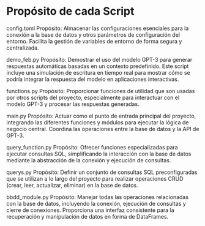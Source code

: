 # Propósito de cada Script

config.toml
Propósito: Almacenar las configuraciones esenciales para la conexión a la base de datos y otros parámetros de configuración del entorno. Facilita la gestión de variables de entorno de forma segura y centralizada.

demo_feb.py
Propósito: Demostrar el uso del modelo GPT-3 para generar respuestas automáticas basadas en un contexto predefinido. Este script incluye una simulación de escritura en tiempo real para mostrar cómo se podría integrar la respuesta del modelo en aplicaciones interactivas.

functions.py
Propósito: Proporcionar funciones de utilidad que son usadas por otros scripts del proyecto, especialmente para interactuar con el modelo GPT-3 y procesar las respuestas generadas.

main.py
Propósito: Actuar como el punto de entrada principal del proyecto, integrando las diferentes funciones y módulos para ejecutar la lógica de negocio central. Coordina las operaciones entre la base de datos y la API de GPT-3.

query_function.py
Propósito: Ofrecer funciones especializadas para ejecutar consultas SQL, simplificando la interacción con la base de datos mediante la abstracción de la conexión y ejecución de consultas.

querys.py
Propósito: Definir un conjunto de consultas SQL preconfiguradas que se utilizan a lo largo del proyecto para realizar operaciones CRUD (crear, leer, actualizar, eliminar) en la base de datos.

bbdd_module.py
Propósito: Manejar todas las operaciones relacionadas con la base de datos, incluyendo la conexión, ejecución de consultas y cierre de conexiones. Proporciona una interfaz consistente para la recuperación y manipulación de datos en forma de DataFrames.

